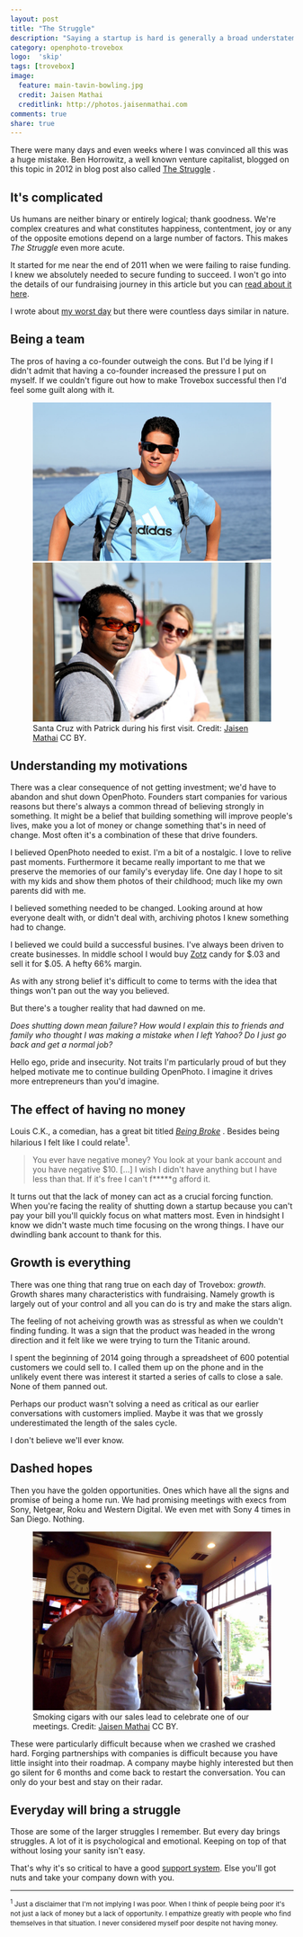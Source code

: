 ```yaml
---
layout: post
title: "The Struggle"
description: "Saying a startup is hard is generally a broad understatement."
category: openphoto-trovebox
logo:  'skip'
tags: [trovebox]
image:
  feature: main-tavin-bowling.jpg
  credit: Jaisen Mathai
  creditlink: http://photos.jaisenmathai.com
comments: true
share: true
---
```


There were many days and even weeks where I was convinced all this was a huge mistake.
Ben Horrowitz, a well known venture capitalist, blogged on this topic in 2012 in blog post also called [The Struggle](http://www.bhorowitz.com/the_struggle) <small><i class="icon-external-link"></i></small>.

## It's complicated

Us humans are neither binary or entirely logical; thank goodness.
We're complex creatures and what constitutes happiness, contentment, joy or any of the opposite emotions depend on a large number of factors.
This makes *The Struggle* even more acute.

It started for me near the end of 2011 when we were failing to raise funding.
I knew we absolutely needed to secure funding to succeed.
I won't go into the details of our fundraising journey in this article but you can [read about it here](../fundraising/).

I wrote about [my worst day](../worst-day/) but there were countless days similar in nature.

## Being a team

The pros of having a co-founder outweigh the cons.
But I'd be lying if I didn't admit that having a co-founder increased the pressure I put on myself.
If we couldn't figure out how to make Trovebox successful then I'd feel some guilt along with it.

<figure class="half">
	<img src="/images/photos/2012-05-06-patrick-santa-cruz.jpg" alt="Patrick at Santa Cruz">
	<img src="/images/photos/2012-05-06-jaisen-santa-cruz.jpg" alt="Me at Santa Cruz with Rachel in the background">
	<figcaption>Santa Cruz with Patrick during his first visit. Credit: <a href="/">Jaisen Mathai</a> CC BY.</figcaption>
</figure>

## Understanding my motivations

There was a clear consequence of not getting investment; we'd have to abandon and shut down OpenPhoto.
Founders start companies for various reasons but there's always a common thread of believing strongly in something.
It might be a belief that building something will improve people's lives, make you a lot of money or change something that's in need of change.
Most often it's a combination of these that drive founders.

I believed OpenPhoto needed to exist.
I'm a bit of a nostalgic.
I love to relive past moments.
Furthermore it became really important to me that we preserve the memories of our family's everyday life.
One day I hope to sit with my kids and show them photos of their childhood; much like my own parents did with me.

I believed something needed to be changed. Looking around at how everyone dealt with, or didn't deal with, archiving photos I knew something had to change.

I believed we could build a successful busines. I've always been driven to create businesses. In middle school I would buy [Zotz](http://en.wikipedia.org/wiki/ZotZ_%28candy%29) <small><i class="icon-external-link"></i></small> candy for $.03 and sell it for $.05. A hefty 66% margin.

As with any strong belief it's difficult to come to terms with the idea that things won't pan out the way you believed.

But there's a tougher reality that had dawned on me.

*Does shutting down mean failure?
How would I explain this to friends and family who thought I was making a mistake when I left Yahoo?
Do I just go back and get a normal job?*

Hello ego, pride and insecurity.
Not traits I'm particularly proud of but they helped motivate me to continue building OpenPhoto.
I imagine it drives more entrepreneurs than you'd imagine.

## The effect of having no money

Louis C.K., a comedian, has a great bit titled *[Being Broke](https://www.youtube.com/watch?v=J0rSXjVuJVg)* <small><i class="icon-external-link"></i></small>.
Besides being hilarious I felt like I could relate<sup>1</sup>.

> You ever have negative money? You look at your bank account and you have negative $10. [...] I wish I didn't have anything but I have less than that. If it's free I can't f*****g afford it.

It turns out that the lack of money can act as a crucial forcing function.
When you're facing the reality of shutting down a startup because you can't pay your bill you'll quickly focus on what matters most.
Even in hindsight I know we didn't waste much time focusing on the wrong things.
I have our dwindling bank account to thank for this.

## Growth is everything

There was one thing that rang true on each day of Trovebox: *growth*.
Growth shares many characteristics with fundraising.
Namely growth is largely out of your control and all you can do is try and make the stars align.

The feeling of not acheiving growth was as stressful as when we couldn't finding funding.
It was a sign that the product was headed in the wrong direction and it felt like we were trying to turn the Titanic around.

I spent the beginning of 2014 going through a spreadsheet of 600 potential customers we could sell to.
I called them up on the phone and in the unlikely event there was interest it started a series of calls to close a sale.
None of them panned out.

Perhaps our product wasn't solving a need as critical as our earlier conversations with customers implied.
Maybe it was that we grossly underestimated the length of the sales cycle.

I don't believe we'll ever know.

## Dashed hopes

Then you have the golden opportunities.
Ones which have all the signs and promise of being a home run.
We had promising meetings with execs from Sony, Netgear, Roku and Western Digital.
We even met with Sony 4 times in San Diego.
Nothing.

<figure>
	<img src="/images/photos/2013-10-04-cigars-with-brian.jpg" alt="image" /></a>
	<figcaption>Smoking cigars with our sales lead to celebrate one of our meetings. Credit: <a href="/">Jaisen Mathai</a> CC BY.</figcaption>
</figure>

These were particularly difficult because when we crashed we crashed hard.
Forging partnerships with companies is difficult because you have little insight into their roadmap.
A company maybe highly interested but then go silent for 6 months and come back to restart the conversation.
You can only do your best and stay on their radar.

## Everyday will bring a struggle

Those are some of the larger struggles I remember.
But every day brings struggles.
A lot of it is psychological and emotional.
Keeping on top of that without losing your sanity isn't easy.

That's why it's so critical to have a good [support system](../support/).
Else you'll got nuts and take your company down with you.

<hr>

<small><sup>1</sup> Just a disclaimer that I'm not implying I was poor.
When I think of people being poor it's not just a lack of money but a lack of opportunity.
I empathize greatly with people who find themselves in that situation. 
I never considered myself poor despite not having money.</small>
